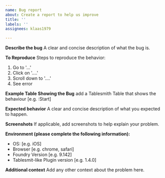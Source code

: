 ```yaml
---
name: Bug report
about: Create a report to help us improve
title: ''
labels: ''
assignees: klaas1979

---
```


**Describe the bug**
A clear and concise description of what the bug is.

**To Reproduce**
Steps to reproduce the behavior:
1. Go to '...'
2. Click on '....'
3. Scroll down to '....'
4. See error

**Example Table Showing the Bug**
add a Tablesmith Table that shows the behaviour [e.g. :Start]

**Expected behavior**
A clear and concise description of what you expected to happen.

**Screenshots**
If applicable, add screenshots to help explain your problem.

**Environment (please complete the following information):**
 - OS: [e.g. iOS]
 - Browser [e.g. chrome, safari]
 - Foundry Version [e.g. 9.142]
 - Tablesmit-like Plugin version [e.g. 1.4.0]

**Additional context**
Add any other context about the problem here.
